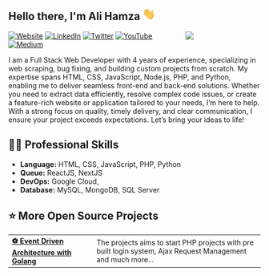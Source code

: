 <h2> Hello there, I'm Ali Hamza <img src="https://raw.githubusercontent.com/ABSphreak/ABSphreak/master/gifs/Hi.gif" height="25px"></h2>

<img align="right" src="https://media2.giphy.com/media/zhYSVCirREeIZtONCI/giphy.gif" width='150'/> 

[![Website](https://img.shields.io/badge/Website-CC5500?style=for-the-badge&logo=&logoColor=white)](WEBSITE_URL)
[![LinkedIn](https://img.shields.io/badge/LinkedIn-4682B4?style=for-the-badge&logo=linkedin&logoColor=white)](LINKEDIN_URL)
[![Twitter](https://img.shields.io/badge/Twitter-1E90FF?style=for-the-badge&logo=twitter&logoColor=white)](TWITTER_URL)
[![YouTube](https://img.shields.io/badge/YouTube-B22222?style=for-the-badge&logo=youtube&logoColor=white)](YOUTUBE_URL)
[![Medium](https://img.shields.io/badge/Medium-555555?style=for-the-badge&logo=medium&logoColor=white)](MEDIUM_URL)


I am a Full Stack Web Developer with 4 years of experience, specializing in web scraping, bug fixing, and building custom projects from scratch. My expertise spans HTML, CSS, JavaScript, Node.js, PHP, and Python, enabling me to deliver seamless front-end and back-end solutions. Whether you need to extract data efficiently, resolve complex code issues, or create a feature-rich website or application tailored to your needs, I’m here to help. With a strong focus on quality, timely delivery, and clear communication, I ensure your project exceeds expectations. Let’s bring your ideas to life!


## 👨‍💻 Professional Skills

-  **Language:**  HTML, CSS, JavaScript, PHP, Python
-  **Queue:**  ReactJS, NextJS
-  **DevOps:**  Google Cloud,
-  **Database:** MySQL, MongoDB, SQL Server


## ⭐️ More Open Source Projects

<table>
  <tbody>
	<tr>
      <td><a href="https://github.com/alihamza-developer/login-suite"><b>⚽️ Event Driven Architecture with Golang</b></a></td>
      <td>The projects aims to start PHP projects with pre built login system, Ajax Request Management and much more...  </td>
    </tr>
  </tbody>
</table>